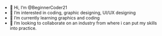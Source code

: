 - 👋 Hi, I’m @BeginnerCoder21
- 👀 I’m interested in coding, graphic designing, UI/UX designing
- 🌱 I’m currently learning graphics and coding
- 💞️ I’m looking to collaborate on an industry from where i can put  my skills into practice.

<!---
BeginnerCoder21/BeginnerCoder21 is a ✨ special ✨ repository because its `README.md` (this file) appears on your GitHub profile.
You can click the Preview link to take a look at your changes.
--->
